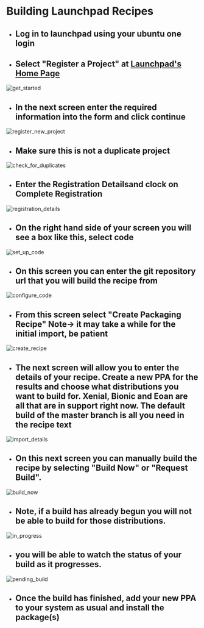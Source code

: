 Building Launchpad Recipes
==========================
- ## Log in to launchpad using your ubuntu one login  
- ## Select "Register a Project" at [Launchpad's Home Page](http://launchpad.net)  

![get_started](recipe-images/recipe_image_1.png) 

- ## In the next screen enter the required information into the form and click continue  

![register_new_project](recipe-images/recipe_image_2.png) 
  
- ## Make sure this is not a duplicate project  

![check_for_duplicates](recipe-images/recipe_image_3.png) 

- ## Enter the Registration Detailsand clock on Complete Registration

![registration_details](recipe-images/recipe_image_4.png) 

- ## On the right hand side of your screen you will see a box like this, select code

![set_up_code](recipe-images/recipe_image_5.png) 

- ## On this screen you can enter the git repository url that you will build the recipe from  

![configure_code](recipe-images/recipe_image_6.png) 

- ## From this screen select "Create Packaging Recipe" Note-> it may take a while for the initial import, be patient

![create_recipe](recipe-images/recipe_image_7.png) 

- ## The next screen will allow you to enter the details of your recipe. Create a new PPA for the results and choose what distributions you want to build for.  Xenial, Bionic and Eoan are all that are in support right now. The default build of the master branch is all you need in the recipe text

![import_details](recipe-images/recipe_image_8.png) 

- ## On this next screen you can manually build the recipe by selecting "Build Now" or "Request Build".

![build_now](recipe-images/recipe_image_9.png)

- ## Note, if a build has already begun you will not be able to build for those distributions.

![in_progress](recipe-images/recipe_image_10.png) 

- ## you will be able to watch the status of your build as it progresses.

![pending_build](recipe-images/recipe_image_11.png) 


- ## Once the build has finished, add your new PPA to your system as usual and install the package(s)